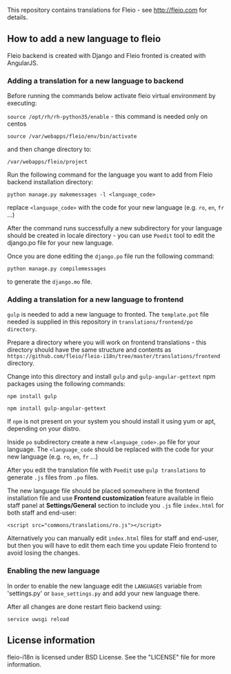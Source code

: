 This repository contains translations for Fleio - see http://fleio.com for details.


## How to add a new language to fleio

Fleio backend is created with Django and Fleio fronted is created with AngularJS.

### Adding a translation for a new language to backend

Before running the commands below activate fleio virtual environment by executing:

`source /opt/rh/rh-python35/enable` - this command is needed only on centos

`source /var/webapps/fleio/env/bin/activate`

and then change directory to:

`/var/webapps/fleio/project`

Run the following command for the language you want to add from Fleio backend installation directory:

`python manage.py makemessages -l <language_code>`

replace `<language_code>` with the code for your new language (e.g. `ro`, `en`, `fr` ...)

After the command runs successfully a new subdirectory for your language should be created in
locale directory - you can use `Poedit` tool to edit the django.po file for your new language.

Once you are done editing the `django.po` file run the following command: 

`python manage.py compilemessages`

to generate the `django.mo` file.


### Adding a translation for a new language to frontend

`gulp` is needed to add a new language to fronted.
The `template.pot` file needed is supplied in this repository 
in `translations/frontend/po directory`.

Prepare a directory where you will work on frontend translations - this directory should have the same structure and 
contents as `https://github.com/fleio/fleio-i18n/tree/master/translations/frontend` directory.

Change into this directory and install `gulp` and `gulp-angular-gettext` npm packages using the following commands:

`npm install gulp`

`npm install gulp-angular-gettext`

If `npm` is not present on your system you should install it using yum or apt, depending on your distro.

Inside `po` subdirectory create a new `<language_code>.po` file for your language. The `<language_code`
should be replaced with the code for your new language (e.g. `ro`, `en`, `fr` ...)

After you edit the translation file with `Poedit` use `gulp translations` to generate `.js` files from `.po` files.

The new language file should be placed somewhere in the frontend installation file and use **Frontend customization** 
feature available in fleio staff panel at **Settings/General** section to include you `.js` file `index.html` for both
staff and end-user:

`<script src="commons/translations/ro.js"></script>`

Alternatively you can manually edit `index.html` files for staff and end-user, but then you will have to edit them each
time you update Fleio frontend to avoid losing the changes.


### Enabling the new language

In order to enable the new language edit the `LANGUAGES` variable from 'settings.py'
or `base_settings.py` and add your new language there.

After all changes are done restart fleio backend using:

`service uwsgi reload`


## License information

fleio-i18n is licensed under BSD License. See the "LICENSE" file for more information.
